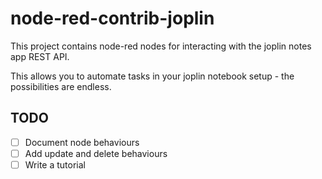 # node-red-contrib-joplin

This project contains node-red nodes for interacting with the joplin notes app REST API.

This allows you to automate tasks in your joplin notebook setup - the possibilities are endless.

## TODO

 - [ ] Document node behaviours
 - [ ] Add update and delete behaviours
 - [ ] Write a tutorial